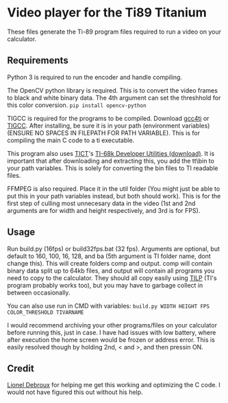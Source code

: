 # Video player for the Ti89 Titanium

These files generate the Ti-89 program files required to run a video on your calculator.

## Requirements

Python 3 is required to run the encoder and handle compiling. 

The OpenCV python library is required. This is to convert the video frames to black and white binary data. The 4th argument can set the threshhold for this color conversion. 
`pip install opencv-python`

TIGCC is required for the programs to be compiled. Download [gcc4ti](https://github.com/debrouxl/gcc4ti) or [TIGCC](http://tigcc.ticalc.org/download.html).
After installing, be sure it is in your path (environment variables) (ENSURE NO SPACES IN FILEPATH FOR PATH VARIABLE). This is for compiling the main C code to a ti executable. 

This program also uses [TICT](http://tict.ticalc.org/)'s [TI-68k Developer Utilities (download)](http://tict.ticalc.org/downloads/tt140.tar.bz2). It is important that after downloading and extracting this, you add the tt\bin to your path variables. This is solely for converting the bin files to TI readable files. 

FFMPEG is also required. Place it in the util folder (You might just be able to put this in your path variables instead, but both should work). This is for the first step of culling most unnecesary data in the video (1st and 2nd arguments are for width and height respectively, and 3rd is for FPS).

## Usage

Run build.py (16fps) or build32fps.bat (32 fps). Arguments are optional, but default to 160, 100, 16, 128, and ba (5th argument is TI folder name, dont change this). This will create folders comp and output. comp will contain binary data split up to 64kb files, and output will contain all programs you need to copy to the calculator. They should all copy easily using [TILP](http://lpg.ticalc.org/prj_tilp/) (TI's program probably works too), but you may have to garbage collect in between occasionally.

You can also use run in CMD with variables:
`build.py WIDTH HEIGHT FPS COLOR_THRESHOLD TIVARNAME`

I would recommend archiving your other programs/files on your calculator before running this, just in case. I have had issues with low battery, where after execution the home screen would be frozen or address error. This is easily resolved though by holding 2nd, < and >, and then pressin ON. 

## Credit

[Lionel Debroux](https://github.com/debrouxl) for helping me get this working and optimizing the C code. I would not have figured this out without his help.
